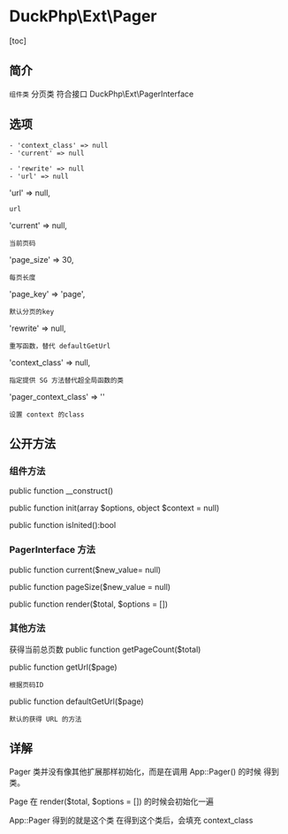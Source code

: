 # DuckPhp\Ext\Pager
[toc]
## 简介
`组件类` 分页类 符合接口  DuckPhp\Ext\PagerInterface

## 选项

    - 'context_class' => null
    - 'current' => null

    - 'rewrite' => null
    - 'url' => null


'url' => null,

    url
'current' => null,

    当前页码
'page_size' => 30,

    每页长度
'page_key' => 'page',

    默认分页的key
'rewrite' => null,

    重写函数，替代 defaultGetUrl
'context_class' => null,

    指定提供 SG 方法替代超全局函数的类
'pager_context_class' => ''

    设置 context 的class
## 公开方法

### 组件方法
public function __construct()

public function init(array $options, object $context = null)

public function isInited():bool

### PagerInterface 方法

public function current($new_value= null)

public function pageSize($new_value = null)

public function render($total, $options = [])


### 其他方法

获得当前总页数
public function getPageCount($total)

public function getUrl($page)

    根据页码ID
public function defaultGetUrl($page)

    默认的获得 URL 的方法

## 详解


Pager 类并没有像其他扩展那样初始化，而是在调用 App::Pager() 的时候 得到类。

Page 在 render($total, $options = []) 的时候会初始化一遍

App::Pager 得到的就是这个类 在得到这个类后，会填充 context_class
